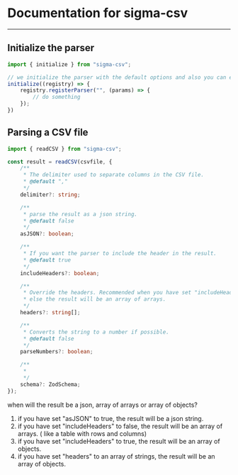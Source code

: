 # Documentation for sigma-csv

---

## Initialize the parser

```ts
import { initialize } from "sigma-csv";

// we initialize the parser with the default options and also you can extend the parser further if needed.
initialize((registry) => {
    registry.registerParser("", (params) => {
        // do something
    });
})
```

## Parsing a CSV file

```ts
import { readCSV } from "sigma-csv";

const result = readCSV(csvfile, {
    /**
     * The delimiter used to separate columns in the CSV file.
     * @default ","
     */
    delimiter?: string;

    /**
     * parse the result as a json string.
     * @default false
     */
    asJSON?: boolean;

    /**
     * If you want the parser to include the header in the result.
     * @default true
     */
    includeHeaders?: boolean;

    /**
     * Override the headers. Recommended when you have set "includeHeaders" to false.
     * else the result will be an array of arrays.
     */
    headers?: string[];

    /**
     * Converts the string to a number if possible.
     * @default false
     */
    parseNumbers?: boolean;

	/**
	 * 
	 */
	schema?: ZodSchema;
});
```

when will the result be a json, array of arrays or array of objects?

1. if you have set "asJSON" to true, the result will be a json string.
2. if you have set "includeHeaders" to false, the result will be an array of arrays. ( like a table with rows and columns)
3. if you have set "includeHeaders" to true, the result will be an array of objects.
4. if you have set "headers" to an array of strings, the result will be an array of objects.